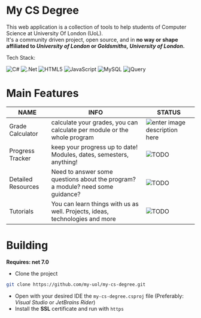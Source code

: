 # My CS Degree

This web application is a collection of tools to help students of Computer Science at University Of London (UoL). <br /> It's a community driven project, open source, and in **no way or shape affiliated to *University of London* or *Goldsmiths, University of London*.**

Tech Stack: 

![C#](https://img.shields.io/badge/c%23-%23239120.svg?style=for-the-badge&logo=c-sharp&logoColor=white)  ![.Net](https://img.shields.io/badge/.NET-5C2D91?style=for-the-badge&logo=.net&logoColor=white) ![HTML5](https://img.shields.io/badge/html5-%23E34F26.svg?style=for-the-badge&logo=html5&logoColor=white) ![JavaScript](https://img.shields.io/badge/javascript-%23323330.svg?style=for-the-badge&logo=javascript&logoColor=%23F7DF1E) ![MySQL](https://img.shields.io/badge/mysql-%2300f.svg?style=for-the-badge&logo=mysql&logoColor=white) ![jQuery](https://img.shields.io/badge/jquery-%230769AD.svg?style=for-the-badge&logo=jquery&logoColor=white)
# Main Features

|NAME            |INFO                       |STATUS                         |
|----------------|-------------------------------|-----------------------------|
|Grade Calculator|calculate your grades, you can calculate per module or the whole program| ![enter image description here](https://shields.io/badge/status-development-yellow?style=flat-square) |
|Progress Tracker|keep your progress up to date! Modules, dates, semesters, anything!            |![TODO](https://shields.io/badge/status-TO_DO-red?style=flat-square)|
|Detailed Resources|Need to answer some questions about the program? a module? need some guidance?|![TODO](https://shields.io/badge/status-TO_DO-red?style=flat-square)|
|Tutorials|You can learn things with us as well. Projects, ideas, technologies and more|![TODO](https://shields.io/badge/status-TO_DO-red?style=flat-square)|

# Building
**Requires: net 7.0**

- Clone the project
```bash
git clone https://github.com/my-uol/my-cs-degree.git
```
- Open with your desired IDE the `my-cs-degree.csproj` file (Preferably: *Visual Studio* or *JetBrains Rider*)
- Install the **SSL** certificate and run with `https` 
